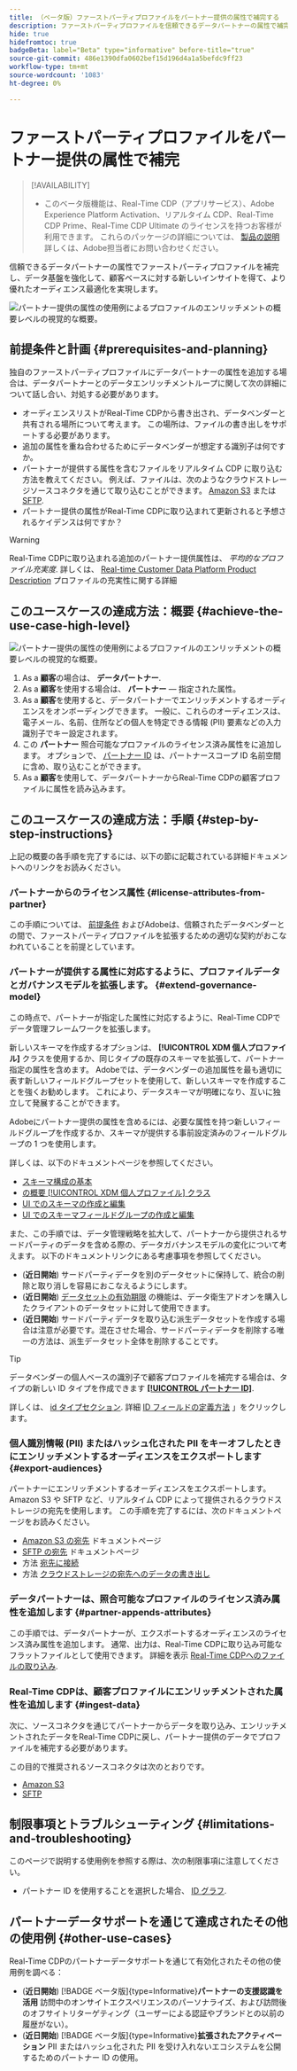 ```yaml
---
title: （ベータ版）ファーストパーティプロファイルをパートナー提供の属性で補完する
description: ファーストパーティプロファイルを信頼できるデータパートナーの属性で補完し、データ基盤を改善し、顧客ベースに関する新しいインサイトを得て、オーディエンスの最適化を改善する方法を説明します。
hide: true
hidefromtoc: true
badgeBeta: label="Beta" type="informative" before-title="true"
source-git-commit: 486e1390dfa0602bef15d196d4a1a5befdc9ff23
workflow-type: tm+mt
source-wordcount: '1083'
ht-degree: 0%

---
```


# ファーストパーティプロファイルをパートナー提供の属性で補完

>[!AVAILABILITY]
>
>* このベータ版機能は、Real-Time CDP（アプリサービス）、Adobe Experience Platform Activation、リアルタイム CDP、Real-Time CDP Prime、Real-Time CDP Ultimate のライセンスを持つお客様が利用できます。 これらのパッケージの詳細については、 [製品の説明](https://helpx.adobe.com/legal/product-descriptions.html) 詳しくは、Adobe担当者にお問い合わせください。

信頼できるデータパートナーの属性でファーストパーティプロファイルを補完し、データ基盤を強化して、顧客ベースに対する新しいインサイトを得て、より優れたオーディエンス最適化を実現します。

![パートナー提供の属性の使用例によるプロファイルのエンリッチメントの概要レベルの視覚的な概要。](/help/rtcdp/assets/partner-data/enrichment/enrichment-use-case-overview.png)

## 前提条件と計画 {#prerequisites-and-planning}

独自のファーストパーティプロファイルにデータパートナーの属性を追加する場合は、データパートナーとのデータエンリッチメントループに関して次の詳細について話し合い、対処する必要があります。

* オーディエンスリストがReal-Time CDPから書き出され、データベンダーと共有される場所について考えます。 この場所は、ファイルの書き出しをサポートする必要があります。
* 追加の属性を重ね合わせるためにデータベンダーが想定する識別子は何ですか。
* パートナーが提供する属性を含むファイルをリアルタイム CDP に取り込む方法を教えてください。 例えば、ファイルは、次のようなクラウドストレージソースコネクタを通じて取り込むことができます。 [Amazon S3](/help/sources/connectors/cloud-storage/s3.md) または [SFTP](/help/sources/connectors/cloud-storage/sftp.md).
* パートナー提供の属性がReal-Time CDPに取り込まれて更新されると予想されるケイデンスは何ですか？

>[!WARNING]
>
>Real-Time CDPに取り込まれる追加のパートナー提供属性は、 *平均的なプロファイル充実度*. 詳しくは、 [Real-time Customer Data Platform Product Description](https://helpx.adobe.com/jp/legal/product-descriptions/real-time-customer-data-platform.html) プロファイルの充実性に関する詳細

## このユースケースの達成方法：概要 {#achieve-the-use-case-high-level}

![パートナー提供の属性の使用例によるプロファイルのエンリッチメントの概要レベルの視覚的な概要。](/help/rtcdp/assets/partner-data/enrichment/enrichment-use-case-steps.png)

1. As a **顧客**&#x200B;の場合は、 **データパートナー**.
2. As a **顧客**&#x200B;を使用する場合は、 **パートナー** — 指定された属性。
3. As a **顧客**&#x200B;を使用すると、データパートナーでエンリッチメントするオーディエンスをオンボーディングできます。 一般に、これらのオーディエンスは、電子メール、名前、住所などの個人を特定できる情報 (PII) 要素などの入力識別子でキー設定されます。
4. この **パートナー** 照合可能なプロファイルのライセンス済み属性をに追加します。 オプションで、 [パートナー ID](/help/identity-service/namespaces.md) は、パートナースコープ ID 名前空間に含め、取り込むことができます。
5. As a **顧客**&#x200B;を使用して、データパートナーからReal-Time CDPの顧客プロファイルに属性を読み込みます。

## このユースケースの達成方法：手順 {#step-by-step-instructions}

上記の概要の各手順を完了するには、以下の節に記載されている詳細ドキュメントへのリンクをお読みください。

### パートナーからのライセンス属性 {#license-attributes-from-partner}

この手順については、 [前提条件](#prerequisites-and-planning) およびAdobeは、信頼されたデータベンダーとの間で、ファーストパーティプロファイルを拡張するための適切な契約がおこなわれていることを前提としています。

### パートナーが提供する属性に対応するように、プロファイルデータとガバナンスモデルを拡張します。 {#extend-governance-model}

この時点で、パートナーが指定した属性に対応するように、Real-Time CDPでデータ管理フレームワークを拡張します。

新しいスキーマを作成するオプションは、 **[!UICONTROL XDM 個人プロファイル]** クラスを使用するか、同じタイプの既存のスキーマを拡張して、パートナー指定の属性を含めます。 Adobeでは、データベンダーの追加属性を最も適切に表す新しいフィールドグループセットを使用して、新しいスキーマを作成することを強くお勧めします。 これにより、データスキーマが明確になり、互いに独立して発展することができます。

Adobeにパートナー提供の属性を含めるには、必要な属性を持つ新しいフィールドグループを作成するか、スキーマが提供する事前設定済みのフィールドグループの 1 つを使用します。

詳しくは、以下のドキュメントページを参照してください。

* [スキーマ構成の基本](/help/xdm/schema/composition.md)
* [の概要 [!UICONTROL XDM 個人プロファイル] クラス](/help/xdm/classes/individual-profile.md)
* [UI でのスキーマの作成と編集](/help/xdm/ui/resources/schemas.md)
* [UI でのスキーマフィールドグループの作成と編集](/help/xdm/ui/resources/field-groups.md)

<!--

Commenting out links for now
* [Create and edit schemas using the API](/help/xdm/api/schemas.md#create)
* [Update an existing schema to add field groups using the API](/help/xdm/api/schemas.md#patch)
* Link to new field group documentation page when it exists

-->

また、この手順では、データ管理戦略を拡大して、パートナーから提供されるサードパーティのデータを含める際の、データガバナンスモデルの変化について考えます。 以下のドキュメントリンクにある考慮事項を参照してください。

* (**近日開始**) サードパーティデータを別のデータセットに保持して、統合の削除と取り消しを容易におこなえるようにします。
* (**近日開始**) [データセットの有効期限](/help/hygiene/ui/dataset-expiration.md) の機能は、データ衛生アドオンを購入したクライアントのデータセットに対して使用できます。
* (**近日開始**) サードパーティデータを取り込む派生データセットを作成する場合は注意が必要です。混在させた場合、サードパーティデータを削除する唯一の方法は、派生データセット全体を削除することです。

>[!TIP]
>
>データベンダーの個人ベースの識別子で顧客プロファイルを補完する場合は、タイプの新しい ID タイプを作成できます **[[!UICONTROL パートナー ID]](/help/identity-service/namespaces.md)**.
>
>詳しくは、 [id タイプセクション](/help/identity-service/namespaces.md).
>詳細 [ID フィールドの定義方法](/help/xdm/ui/fields/identity.md) 」をクリックします。

### 個人識別情報 (PII) またはハッシュ化された PII をキーオフしたときにエンリッチメントするオーディエンスをエクスポートします {#export-audiences}

パートナーにエンリッチメントするオーディエンスをエクスポートします。 Amazon S3 や SFTP など、リアルタイム CDP によって提供されるクラウドストレージの宛先を使用します。 この手順を完了するには、次のドキュメントページをお読みください。

* [Amazon S3 の宛先](/help/destinations/catalog/cloud-storage/amazon-s3.md) ドキュメントページ
* [SFTP の宛先](/help/destinations/catalog/cloud-storage/sftp.md) ドキュメントページ
* 方法 [宛先に接続](/help/destinations/ui/connect-destination.md)
* 方法 [クラウドストレージの宛先へのデータの書き出し](/help/destinations/ui/activate-batch-profile-destinations.md)

### データパートナーは、照合可能なプロファイルのライセンス済み属性を追加します {#partner-appends-attributes}

この手順では、データパートナーが、エクスポートするオーディエンスのライセンス済み属性を追加します。 通常、出力は、Real-Time CDPに取り込み可能なフラットファイルとして使用できます。 詳細を表示 [Real-Time CDPへのファイルの取り込み](/help/ingestion/tutorials/ingest-batch-data.md#upload-file).

### Real-Time CDPは、顧客プロファイルにエンリッチメントされた属性を追加します {#ingest-data}

次に、ソースコネクタを通じてパートナーからデータを取り込み、エンリッチメントされたデータをReal-Time CDPに戻し、パートナー提供のデータでプロファイルを補完する必要があります。

この目的で推奨されるソースコネクタは次のとおりです。

* [Amazon S3](/help/sources/connectors/cloud-storage/s3.md)
* [SFTP](/help/sources/connectors/cloud-storage/sftp.md)

## 制限事項とトラブルシューティング {#limitations-and-troubleshooting}

このページで説明する使用例を参照する際は、次の制限事項に注意してください。

* パートナー ID を使用することを選択した場合、 [ID グラフ](/help/identity-service/ui/identity-graph-viewer.md).

## パートナーデータサポートを通じて達成されたその他の使用例 {#other-use-cases}

Real-Time CDPのパートナーデータサポートを通じて有効化されたその他の使用例を調べる：

* (**近日開始**) [!BADGE ベータ版]{type=Informative}**パートナーの支援認識を活用** 訪問中のオンサイトエクスペリエンスのパーソナライズ、および訪問後のオフサイトリターゲティング（ユーザーによる認証やブランドとの以前の履歴がない）。
* (**近日開始**) [!BADGE ベータ版]{type=Informative}**拡張されたアクティベーション** PII またはハッシュ化された PII を受け入れないエコシステムを公開するためのパートナー ID の使用。